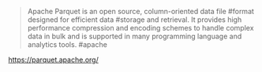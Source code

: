 > Apache Parquet is an open source, column-oriented data file #format designed for efficient data #storage and retrieval. It provides high performance compression and encoding schemes to handle complex data in bulk and is supported in many programming language and analytics tools. #apache 

https://parquet.apache.org/